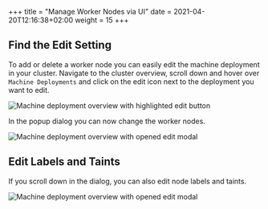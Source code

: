 +++
title = "Manage Worker Nodes via UI"
date = 2021-04-20T12:16:38+02:00
weight = 15
+++


## Find the Edit Setting

To add or delete a worker node you can easily edit the machine deployment in your cluster. Navigate to the cluster overview, scroll down and hover over `Machine Deployments` and click on the edit icon next to the deployment you want to edit.

![Machine deployment overview with highlighted edit button](/img/kubermatic/v2.24/ui/md_edit.png?classes=shadow,border "Machine deployment overview with highlighted edit button")

In the popup dialog you can now change the worker nodes.

![Machine deployment overview with opened edit modal](/img/kubermatic/v2.24/ui/md_edit_dialog1.png?height=350px&classes=shadow,border "Machine deployment overview with opened edit modal")

## Edit Labels and Taints

If you scroll down in the dialog, you can also edit node labels and taints.

![Machine deployment overview with opened edit modal](/img/kubermatic/v2.24/ui/md_edit_dialog2.png?height=350px&classes=shadow,border "Machine deployment overview with opened edit modal")
